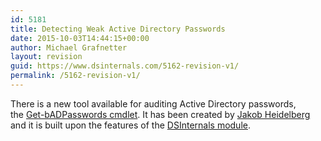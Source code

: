 ```yaml
---
id: 5181
title: Detecting Weak Active Directory Passwords
date: 2015-10-03T14:44:15+00:00
author: Michael Grafnetter
layout: revision
guid: https://www.dsinternals.com/5162-revision-v1/
permalink: /5162-revision-v1/
---
```

There is&nbsp;a new tool available for&nbsp;auditing Active Directory passwords, the&nbsp;[Get-bADPasswords cmdlet](http://flemmingriis.com/get-badpasswords/). It has been created by&nbsp;[Jakob Heidelberg](https://twitter.com/JakobHeidelberg/) and&nbsp;it is&nbsp;built upon the&nbsp;features of&nbsp;the [DSInternals module](https://www.dsinternals.com/en/downloads/).
